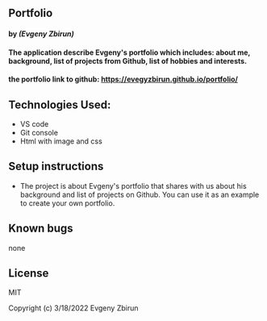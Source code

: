 ## Portfolio

#### by _**(Evgeny Zbirun)**_

#### The application describe Evgeny's portfolio which includes: about me, background, list of projects from Github, list of hobbies and interests.



#### the portfolio link to github: https://evegyzbirun.github.io/portfolio/

## Technologies Used:
* VS code
* Git console
* Html with image and css

## Setup instructions

* The project is about Evgeny's portfolio that shares with us about his background and list of projects on Github.
You can use it as an example to create your own portfolio.


## Known bugs
 none

## License

MIT

Copyright (c) 3/18/2022 Evgeny Zbirun


